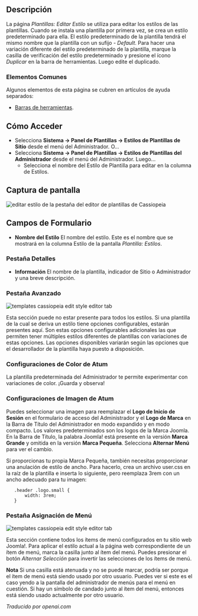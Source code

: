 <!-- Filename: Help4.x:Templates:_Edit_Style  / Display title: Modèles : Modifier le style -->

## Descripción

La página *Plantillas: Editar Estilo* se utiliza para editar los estilos de las plantillas. Cuando se instala una plantilla por primera vez, se crea un estilo predeterminado para ella. El estilo predeterminado de la plantilla tendrá el mismo nombre que la plantilla con un sufijo *- Default*. Para hacer una variación diferente del estilo predeterminado de la plantilla, marque la casilla de verificación del estilo predeterminado y presione el ícono *Duplicar* en la barra de herramientas. Luego edite el duplicado.

### Elementos Comunes

Algunos elementos de esta página se cubren en artículos de ayuda separados:

* [Barras de herramientas](jdocmanual?article=help/common-elements/toolbars).

## Cómo Acceder

- Selecciona **Sistema → Panel de Plantillas → Estilos de Plantillas de Sitio** 
  desde el menú del Administrador. O...
- Selecciona **Sistema → Panel de Plantillas → Estilos de Plantillas del Administrador** 
  desde el menú del Administrador. Luego...
  - Selecciona el nombre del Estilo de Plantilla para editar en la columna de Estilos.

## Captura de pantalla

![editar estilo de la pestaña del editor de plantillas de Cassiopeia](../../../es/images/templates/templates-site-edit-style-details-tab.png)

## Campos de Formulario

- **Nombre del Estilo** El nombre del estilo. Este es el nombre que se
  mostrará en la columna Estilo de la pantalla *Plantilla: Estilos*.

### Pestaña Detalles

- **Información** El nombre de la plantilla, indicador de Sitio o Administrador
  y una breve descripción.

### Pestaña Avanzado

![templates cassiopeia edit style editor tab](../../../es/images/templates/templates-site-edit-style-advanced-tab.png)

Esta sección puede no estar presente para todos los estilos. Si una plantilla de la cual
se deriva un estilo tiene opciones configurables, estarán presentes aquí. Son estas opciones configurables adicionales las que permiten tener múltiples estilos diferentes de plantillas con variaciones de estas opciones. Las opciones disponibles variarán según las opciones que el desarrollador de la plantilla haya puesto a disposición.

### Configuraciones de Color de Atum

La plantilla predeterminada del Administrador te permite experimentar con variaciones de color. ¡Guarda y observa!

### Configuraciones de Imagen de Atum

Puedes seleccionar una imagen para reemplazar el **Logo de Inicio de Sesión** en el formulario de acceso del Administrador y el **Logo de Marca** en la Barra de Título del Administrador en modo expandido y en modo compacto. Los valores predeterminados son los logos de la Marca Joomla. En la Barra de Título, la palabra Joomla! está presente en la versión **Marca Grande** y omitida en la versión **Marca Pequeña**. Selecciona **Alternar Menú** para ver el cambio.

Si proporcionas tu propia Marca Pequeña, también necesitas proporcionar una anulación de estilo de ancho. Para hacerlo, crea un archivo user.css en la raíz de la plantilla e inserta lo siguiente, pero reemplaza 3rem con un ancho adecuado para tu imagen:

       .header .logo.small {
           width: 3rem;
       }

### Pestaña Asignación de Menú

![templates cassiopeia edit style editor tab](../../../es/images/templates/templates-site-edit-style-menu-assignment-tab.png)

Esta sección contiene todos los ítems de menú configurados en tu sitio web Joomla!. Para aplicar el estilo actual a la página web correspondiente de un ítem de menú, marca la casilla junto al ítem del menú. Puedes presionar el botón *Alternar Selección* para invertir las selecciones de los ítems de menú.

**Nota** Si una casilla está atenuada y no se puede marcar, podría ser porque el ítem de menú está siendo usado por otro usuario. Puedes ver si este es el caso yendo a la pantalla del administrador de menús para el menú en cuestión. Si hay un símbolo de candado junto al ítem del menú, entonces está siendo usado actualmente por otro usuario.

*Traducido por openai.com*

